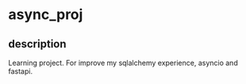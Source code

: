 # async_proj

## description
Learning project. 
For improve my sqlalchemy experience, asyncio and fastapi.